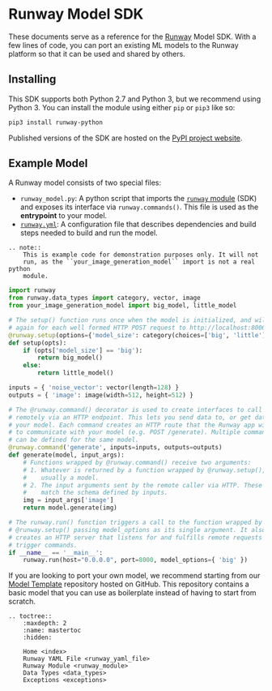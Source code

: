 # Runway Model SDK

These documents serve as a reference for the [Runway](https://runwayml.com) Model SDK. With a few lines of code, you can port an existing ML models to the Runway platform so that it can be used and shared by others.

## Installing

This SDK supports both Python 2.7 and Python 3, but we recommend using Python 3. You can install the module using either `pip` or `pip3` like so:

```bash
pip3 install runway-python
```

Published versions of the SDK are hosted on the [PyPI project website](https://pypi.org/project/runway-python/).

## Example Model

A Runway model consists of two special files:

- `runway_model.py`: A python script that imports the [`runway` module](runway_module.html) (SDK) and exposes its interface via `runway.commands()`. This file is used as the **entrypoint** to your model.
- [`runway.yml`](runway_yaml_file.html): A configuration file that describes dependencies and build steps needed to build and run the model.

```eval_rst
.. note::
    This is example code for demonstration purposes only. It will not
    run, as the ``your_image_generation_model`` import is not a real python
    module.
```

```python
import runway
from runway.data_types import category, vector, image
from your_image_generation_model import big_model, little_model

# The setup() function runs once when the model is initialized, and will run
# again for each well formed HTTP POST request to http://localhost:8000/setup.
@runway.setup(options={'model_size': category(choices=['big', 'little'])})
def setup(opts):
    if (opts['model_size'] == 'big'):
        return big_model()
    else:
        return little_model()

inputs = { 'noise_vector': vector(length=128) }
outputs = { 'image': image(width=512, height=512) }

# The @runway.command() decorator is used to create interfaces to call functions
# remotely via an HTTP endpoint. This lets you send data to, or get data from,
# your model. Each command creates an HTTP route that the Runway app will use
# to communicate with your model (e.g. POST /generate). Multiple commands
# can be defined for the same model.
@runway.command('generate', inputs=inputs, outputs=outputs)
def generate(model, input_args):
    # Functions wrapped by @runway.command() receive two arguments:
    # 1. Whatever is returned by a function wrapped by @runway.setup(),
    #    usually a model.
    # 2. The input arguments sent by the remote caller via HTTP. These values
    #    match the schema defined by inputs.
    img = input_args['image']
    return model.generate(img)

# The runway.run() function triggers a call to the function wrapped by
# @runway.setup() passing model_options as its single argument. It also
# creates an HTTP server that listens for and fulfills remote requests that
# trigger commands.
if __name__ == '__main__':
    runway.run(host="0.0.0.0", port=8000, model_options={ 'big' })
```

If you are looking to port your own model, we recommend starting from our [Model Template](https://github.com/runwayml/model-template) repository hosted on GitHub. This repository contains a basic model that you can use as boilerplate instead of having to start from scratch.

<!-- http://www.sphinx-doc.org/en/1.5/markup/toctree.html -->
```eval_rst
.. toctree::
    :maxdepth: 2
    :name: mastertoc
    :hidden:

    Home <index>
    Runway YAML File <runway_yaml_file>
    Runway Module <runway_module>
    Data Types <data_types>
    Exceptions <exceptions>
```
